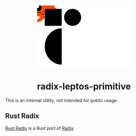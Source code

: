 <p align="center">
    <a href="../../../../logo.svg" alt="Rust Radix logo">
        <img src="../../../../logo.svg" width="300" height="200">
    </a>
</p>

<h1 align="center">radix-leptos-primitive</h1>

This is an internal utility, not intended for public usage.

## Rust Radix

[Rust Radix](https://github.com/RustForWeb/radix) is a Rust port of [Radix](https://www.radix-ui.com/primitives).
